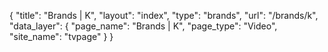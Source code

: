 {
    "title": "Brands | K",
    "layout": "index",
    "type": "brands",
    "url": "\/brands\/k",
    "data_layer": {
        "page_name": "Brands | K",
        "page_type": "Video",
        "site_name": "tvpage"
    }
}